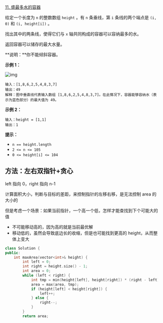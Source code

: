 [11. 盛最多水的容器](https://leetcode-cn.com/problems/container-with-most-water/)

给定一个长度为 `n` 的整数数组 `height` 。有 `n` 条垂线，第 `i` 条线的两个端点是 `(i, 0)` 和 `(i, height[i])` 。

找出其中的两条线，使得它们与 `x` 轴共同构成的容器可以容纳最多的水。

返回容器可以储存的最大水量。

**说明：**你不能倾斜容器。

**示例 1：**

![img](https://aliyun-lc-upload.oss-cn-hangzhou.aliyuncs.com/aliyun-lc-upload/uploads/2018/07/25/question_11.jpg)

```
输入：[1,8,6,2,5,4,8,3,7]
输出：49 
解释：图中垂直线代表输入数组 [1,8,6,2,5,4,8,3,7]。在此情况下，容器能够容纳水（表示为蓝色部分）的最大值为 49。

```

**示例 2：**

```
输入：height = [1,1]
输出：1
```

**提示：**

- `n == height.length`
- `2 <= n <= 105`
- `0 <= height[i] <= 104`

## 方法：左右双指针+贪心

left 指向 0，right 指向 n-1

计算面积大小，判断与目标的差距，来控制指针的左移右移，是无法控制 area 的大小的

但是考虑一个场景：如果当前指针，一个高一个低，怎样才能查找到下个可能大的值

- 不可能移动高的，因为高的就是当前最优解
- 移动低的，虽然会导致底边长的收缩，但是也可能找到更高的 height，从而整体上变大

```c++
class Solution {
public:
    int maxArea(vector<int>& height) {
        int left = 0;
        int right = height.size() - 1;
        int area = 0;
        while (left < right) {
            int tmp = min(height[left], height[right]) * (right - left);
            area = max(area, tmp);
            if (height[left] < height[right]) {
                left++;
            } else {
                right--;
            }
        }
        return area;
```

